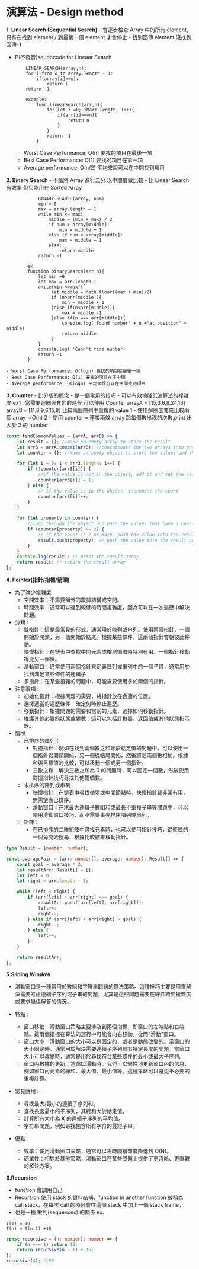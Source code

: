 # 演算法 - Design method

**1. Linear Search (Sequential Search)** - 會逐步檢查 Array 中的所有 element,只有在找到 element / 到最後一個 element 才會停止 - 找到回傳 element 沒找到回傳-1

-   P(不發音)seudocode for Lineaar Search

    ```
        LINEAR-SEARCH(array,n):
        for i from o to array.length - 1:
            if(array[i]==n):
                return i
        return -1

        example:
            func linearSearch(arr,n){
                for(let i =0; iMarr.length; i++){
                    if(arr[i]===n){
                        return n
                    }
                }
                return -1
            }

    ```

    -   Worst Case Performance: O(n) 要找的項目在最後一項
    -   Best Case Performance: O(1) 要找的項目在第一項
    -   Average performance: O(n/2) 平均來說可以在中間找到項目

**2. Binary Search** - 不斷將 Array 進行二分 以中間值做比較 - 比 Linear Search 有效率 但只能用在 Sorted Array

```
            BINARY-SEARCH(array, num)
            min = 0
            max = array.length – 1
            while min <= max:
                middle = (min + max) / 2
                if num > array[middle]:
                    min = middle + 1
                else if num < array[middle]:
                    max = middle – 1
                else:
                    return middle
            return -1

        ex.
        function binarySearch(arr,n){
            let min =0
            let max = arr.length-1
            while(min <=max){
                 let middle = Math.floor((max + min)/2)
                 if (n>arr[middle]){
                     min = middle + 1
                 }else if(n<arr[middle]){
                     max = middle -1
                 }else if(n === arr[middle]){
                     console.log('Found number' + n +"at position" + middle)
                     return middle
                 }
            }
            console.log( 'Cann't find nunber)
            return -1
        }
```

    - Worst Case Performance: O(logn) 要找的項目在最後一項
    - Best Case Performance: O(1) 要找的項目在正中間
    - Average performance: O(logn) 平均來說可以在中間找到項目

**3. Counter** - 比分版的概念 - 是一個常用的技巧 - 可以有效地降低演算法的複雜度
ex1 : 當需要迴圈嵌套的的時候 可以使用 Counter
arrayA = [15,3,6,8,24,16]
arrayB = [11,3,9,6,15,8]
比較兩個陣列中重複的 value
1 - 使用迴圈嵌套來比較兩個 array =>O(n)
2 - 使用 counter = 連接兩條 array 路每個數出現的次數,print 出大於 2 的 number

```js
const findCommonValues = (arrA, arrB) => {
    let result = []; //make an empty array to store the result
    let arr3 = arrA.concat(arrB); //concatenate the two arrays into one
    let counter = {}; //make an empty object to store the values and their count

    for (let i = 0; i < arr3.length; i++) {
        if (!counter[arr3[i]]) {
            //if the value is not in the object, add it and set the count to 1
            counter[arr3[i]] = 1;
        } else {
            // if the value is in the object, increment the count
            counter[arr3[i]]++;
        }
    }

    for (let property in counter) {
        //loop through the object and push the values that have a count of 2 or more into the result array
        if (counter[property] >= 2) {
            // if the count is 2 or more, push the value into the result array
            result.push(property); // push the value into the result array
        }
    }
    console.log(result); // print the result array
    return result; // return the result array
};
```

**4. Pointer(指針/指標/箭頭)**

-   為了減少複雜度
    -   空間效率：不需要額外的數據結構或空間。
    -   時間效率：通常可以達到較低的時間複雜度，因為可以在一次遍歷中解決問題。
-   分類 :
    -   雙指針：這是最常見的形式，通常用於陣列或串列。使用兩個指針，一個開始於開頭，另一個開始於結尾。根據某些條件，這兩個指針會朝彼此移動。
    -   快慢指針：在鏈表中查找中間元素或檢測循環時特別有用。一個指針移動得比另一個快。
    -   滑動窗口：通常使用兩個指針來定義陣列或串列中的一個子段，通常用於找到滿足某些條件的連續子
    -   多指針：在某些複雜的問題中，可能需要使用多於兩個的指針。
-   注意事項 :
    -   初始化指針：根據問題的需要，將指針放在合適的位置。
    -   選擇適當的遍歷條件：確定何時停止遍歷。
    -   移動指針：根據問題的需要和當前的元素，選擇如何移動指針。
    -   維護其他必要的狀態或變數：這可以包括計數器、返回值或其他狀態指示器。
-   情境
    -   已排序的陣列：
        -   對撞指針：例如在找到兩個數之和等於給定值的問題中，可以使用一個指針從開頭開始，另一個從結尾開始，然後將這兩個數相加。根據和與目標值的比較，可以移動一個或另一個指針。
        -   三數之和：解決三數之和為 0 的問題時，可以固定一個數，然後使用對撞指針技巧尋找其他兩個數。
    -   未排序的陣列或串列：
        -   快慢指針：在鏈表中尋找循環或中間節點時，快慢指針都非常有用，無需鏈表已排序。
        -   滑動窗口：在求最大連續子數組和或最長不重複子串等問題中，可以使用滑動窗口技巧，而不需要事先排序陣列或串列。
    -   矩陣：
        -   在已排序的二維矩陣中尋找元素時，也可以使用指針技巧，從矩陣的一個角開始搜尋，根據比較結果移動指針。

```ts
type Result = [number, number];

const averagePair = (arr: number[], average: number): Result[] => {
    const goal = average * 2;
    let resultArr: Result[] = [];
    let left = 0;
    let right = arr.length - 1;

    while (left < right) {
        if (arr[left] + arr[right] === goal) {
            resultArr.push([arr[left], arr[right]]);
            left++;
            right--;
        } else if (arr[left] + arr[right] > goal) {
            right--;
        } else {
            left++;
        }
    }

    return resultArr;
};
```

**5.Sliding Window**

-   滑動窗口是一種常用於數組和字符串問題的算法策略。這種技巧主要是用來解決需要考慮連續子序列或子串的問題，尤其是這些問題需要在線性時間複雜度或要求最佳解答的情況。

-   特點 :

    -   窗口移動：滑動窗口策略主要涉及到兩個指標，即窗口的左端點和右端點。這兩個指標在算法的運行中可能會向右移動，從而"滑動"窗口。
    -   窗口大小：滑動窗口的大小可以是固定的，或者是動態改變的。當窗口的大小固定時，通常用於解決需要連續子序列具有特定長度的問題。當窗口大小可以改變時，通常是用於尋找符合某些條件的最小或最大子序列。
    -   窗口內數據的更新：當窗口滑動時，我們可以線性地更新窗口內的信息，例如窗口內元素的總和、最大值、最小值等。這種策略可以避免不必要的重複計算。

-   常見應用 :

    -   尋找最大/最小的連續子序列和。
    -   查找長度最小的子序列，其總和大於給定值。
    -   計算所有大小為 K 的連續子序列的平均值。
    -   字符串問題，例如尋找包含所有字符的最短子串。

-   優點：
    -   效率：使用滑動窗口策略，通常可以將時間複雜度降低到 O(N)。
    -   簡單性：相對於其他策略，滑動窗口在某些問題上提供了更清晰、更直觀的解決方案。

**6.Recursion**

-   function 會調用自己
-   Recursion 使用 stack 的資料結構，function in another function 被稱為 call stack，在每次 call 的時候會往這個 stack 中加上一個 stack frame，
-   也是一種 數列(sequences) 的關係
    ex:

```
T(1) = 10
T(n) = T(n-1) +15
```

```ts
const recursive = (n: number): number => {
    if (n === 1) return 10;
    return recursive(n - 1) + 15;
};
recursive(4); //55
```
